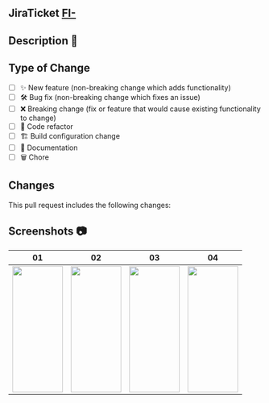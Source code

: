 ## JiraTicket [FI-]()

## Description 📑

## Type of Change

- [ ] ✨ New feature (non-breaking change which adds functionality)
- [ ] 🛠️ Bug fix (non-breaking change which fixes an issue)
- [ ] ❌ Breaking change (fix or feature that would cause existing functionality to change)
- [ ] 🧹 Code refactor
- [ ] 🏗️ Build configuration change
- [ ] 📝 Documentation
- [ ] 🗑️ Chore

## Changes

This pull request includes the following changes:

## Screenshots 📷

| 01                                    | 02                                    | 03                                    | 04                                    |
| ------------------------------------- | ------------------------------------- | ------------------------------------- | ------------------------------------- |
| <img src="" width="100" height="250"> | <img src="" width="100" height="250"> | <img src="" width="100" height="250"> | <img src="" width="100" height="250"> |
